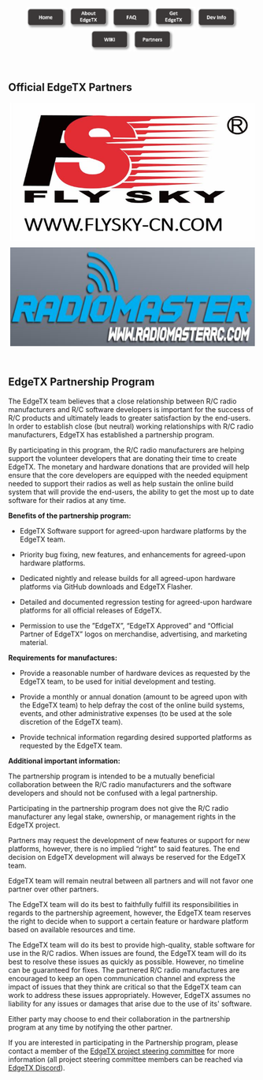 
<p align="center">
<a href="https://edgetx.org/index"><img src="https://github.com/EdgeTX/edgetx.github.io/blob/master/images/home.png?raw=true" align="center" height="44" width="83"></a>
<a href="https://edgetx.org/about"><img src="https://github.com/EdgeTX/edgetx.github.io/blob/master/images/about.png?raw=true" align="center" height="46" width="83"></a>
<a href="https://edgetx.org/faq"><img src="https://github.com/EdgeTX/edgetx.github.io/blob/master/images/faq.png?raw=true" align="center" height="44" width="83"></a>
<a href="https://edgetx.org/getedgetx"><img src="https://github.com/EdgeTX/edgetx.github.io/blob/master/images/get.png?raw=true" align="center" height="46" width="83"></a>
<a href="https://edgetx.org/devinfo"><img src="https://github.com/EdgeTX/edgetx.github.io/blob/master/images/dev.png?raw=true" align="center" height="44" width="83"></a>
<a href="https://github.com/EdgeTX/edgetx.github.io/wiki/EdgeTX-User-WIKI"><img src="https://github.com/EdgeTX/edgetx.github.io/blob/master/images/wiki.png?raw=true" align="center" height="44" width="83"></a>
<a href="https://edgetx.org/partnershipprogram"><img src="https://github.com/EdgeTX/edgetx.github.io/blob/master/images/partners.png?raw=true" align="center" height="44" width="83"></a>
</p>
 <p>&nbsp;</p> 
<p></p> 

## Official EdgeTX Partners

<p align="center">
<a href="url"><img src="https://github.com/EdgeTX/edgetx.github.io/blob/master/images/FlySkyLogo.jpg?raw=true" align="center" height="280" width="497"></a>
<p align="center">
<a href="url"><img src="https://github.com/EdgeTX/edgetx.github.io/blob/master/images/RadioMasterLogo.JPG?raw=true" align="center" height="200" width="497"></a>
</P>
 <p>&nbsp;</p> 
 
## EdgeTX Partnership Program

The EdgeTX team believes that a close relationship between R/C radio manufacturers and R/C software developers is important for the success of R/C products and ultimately leads to greater satisfaction by the end-users. In order to establish close (but neutral) working relationships with R/C radio manufacturers, EdgeTX has established a partnership program. 

By participating in this program, the R/C radio manufacturers are helping support the volunteer developers that are donating their time to create EdgeTX. The monetary and hardware donations that are provided will help ensure that the core developers are equipped with the needed equipment needed to support their radios as well as help sustain the online build system that will provide the end-users, the ability to get the most up to date software for their radios at any time. 

**Benefits of the partnership program:**

 - EdgeTX Software support for agreed-upon hardware platforms by the EdgeTX team.

 - Priority bug fixing, new features, and enhancements for agreed-upon hardware platforms.

 - Dedicated nightly and release builds for all agreed-upon hardware platforms via GitHub downloads and EdgeTX Flasher.

 - Detailed and documented regression testing for agreed-upon hardware platforms for all official releases of EdgeTX.

 - Permission to use the ”EdgeTX”, “EdgeTX Approved” and “Official Partner of EdgeTX” logos on merchandise, advertising, and marketing material.

**Requirements for manufactures:**

 - Provide a reasonable number of hardware devices as requested by the EdgeTX team, to be used for initial development and testing.

 - Provide a monthly or annual donation (amount to be agreed upon with the EdgeTX team) to help defray the cost of the online build systems, events, and other administrative expenses (to be used at the sole discretion of the EdgeTX team).

 - Provide technical information regarding desired supported platforms as requested by the EdgeTX team.

**Additional  important information:**

The partnership program is intended to be a mutually beneficial collaboration between the R/C radio manufacturers and the software developers and should not be confused with a legal partnership.

Participating in the partnership program does not give the R/C radio manufacturer any legal stake, ownership, or management rights in the EdgeTX project. 

Partners may request the development of new features or support for new platforms, however, there is no implied “right” to said features. The end decision on EdgeTX development will always be reserved for the EdgeTX team.

EdgeTX team will remain neutral between all partners and will not favor one partner over other partners.

The EdgeTX team will do its best to faithfully fulfill its responsibilities in regards to the partnership agreement, however, the EdgeTX team reserves the right to decide when to support a certain feature or hardware platform based on available resources and time.

The EdgeTX team will do its best to provide high-quality, stable software for use in the R/C radios. When issues are found, the EdgeTX team will do its best to resolve these issues as quickly as possible. However, no timeline can be guaranteed for fixes. The partnered R/C radio manufactures are encouraged to keep an open communication channel and express the impact of issues that they think are critical so that the EdgeTX team can work to address these issues appropriately. However, EdgeTX assumes no liability for any issues or damages that arise due to the use of its' software.

Either party may choose to end their collaboration in the partnership program at any time by notifying the other partner. 

If you are interested in participating in the Partnership program, please contact a member of the [EdgeTX project steering committee](https://edgetx.org/bylaws) for more information (all project steering committee members can be reached via [EdgeTX Discord](https://discord.gg/wF9wUKnZ6H)).

